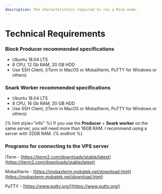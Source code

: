 ```yaml
---
description: The characteristics required to run a Mina node.
---
```


# Technical Requirements

### Block Producer recommended specifications

* Ubuntu 18.04 LTS
* 8 CPU, 12 Gb RAM, 20 GB HDD
* Use SSH Client, \(iTerm in MacOS or MobaXterm, PuTTY for Windows or others\)

### Snark Worker recommended specifications

* Ubuntu 18.04 LTS
* 8 CPU, 16 Gb RAM, 20 GB HDD
* Use SSH Client, \(iTerm in MacOS or MobaXterm, PuTTY for Windows or others\)

{% hint style="info" %}
If you use the **Producer** + **Snark worker** on the same server, you will need more than 16GB RAM. I recommend using a server with 32GB RAM.
{% endhint %}

### Programs for connecting to the VPS server

iTerm - [https://iterm2.com/downloads/stable/latest](https://iterm2.com/downloads/stable/latest)

MobaXterm - [https://mobaxterm.mobatek.net/download.html](https://mobaxterm.mobatek.net/download.html)

PuTTY - [https://www.putty.org/](https://www.putty.org/)

